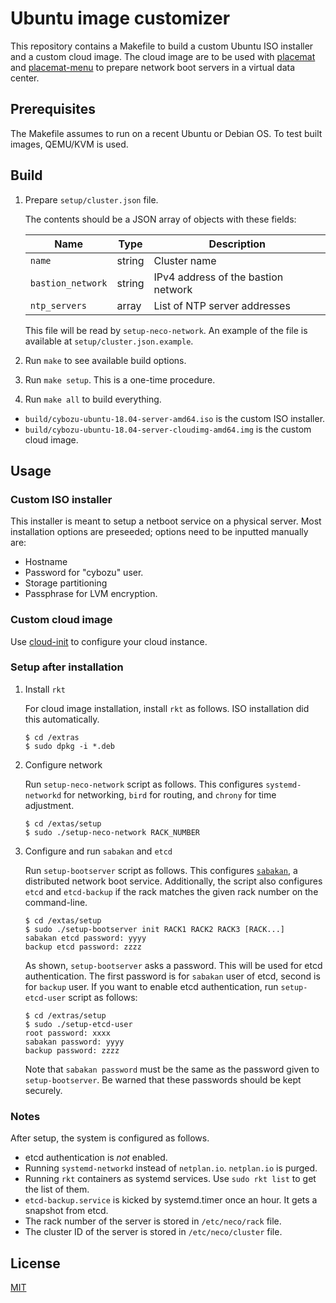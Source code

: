 Ubuntu image customizer
=======================

This repository contains a Makefile to build a custom Ubuntu ISO installer
and a custom cloud image.  The cloud image are to be used with [placemat][]
and [placemat-menu] to prepare network boot servers in a virtual data center.

Prerequisites
-------------

The Makefile assumes to run on a recent Ubuntu or Debian OS.
To test built images, QEMU/KVM is used.

Build
-----

1. Prepare `setup/cluster.json` file.

    The contents should be a JSON array of objects with these fields:

    Name              | Type   | Description
    ----------------- | ------ | -----------
    `name`            | string | Cluster name
    `bastion_network` | string | IPv4 address of the bastion network
    `ntp_servers`     | array  | List of NTP server addresses

    This file will be read by `setup-neco-network`.
    An example of the file is available at `setup/cluster.json.example`.

1. Run `make` to see available build options.
1. Run `make setup`.  This is a one-time procedure.
1. Run `make all` to build everything.

* `build/cybozu-ubuntu-18.04-server-amd64.iso` is the custom ISO installer.
* `build/cybozu-ubuntu-18.04-server-cloudimg-amd64.img` is the custom cloud image.

Usage
-----

### Custom ISO installer

This installer is meant to setup a netboot service on a physical server.
Most installation options are preseeded; options need to be inputted manually are:

* Hostname
* Password for "cybozu" user.
* Storage partitioning
* Passphrase for LVM encryption.

### Custom cloud image

Use [cloud-init][] to configure your cloud instance.

### Setup after installation

1. Install `rkt`

    For cloud image installation, install `rkt` as follows.
    ISO installation did this automatically.

    ```console
    $ cd /extras
    $ sudo dpkg -i *.deb
    ```

2. Configure network

    Run `setup-neco-network` script as follows.
    This configures `systemd-networkd` for networking, `bird` for routing,
    and `chrony` for time adjustment.

    ```console
    $ cd /extas/setup
    $ sudo ./setup-neco-network RACK_NUMBER
    ```

3. Configure and run `sabakan` and `etcd`

    Run `setup-bootserver` script as follows.
    This configures [`sabakan`][sabakan], a distributed network boot service.
    Additionally, the script also configures `etcd` and `etcd-backup` if the
    rack matches the given rack number on the command-line.

    ```console
    $ cd /extas/setup
    $ sudo ./setup-bootserver init RACK1 RACK2 RACK3 [RACK...]
    sabakan etcd password: yyyy
    backup etcd password: zzzz
    ```

    As shown, `setup-bootserver` asks a password.  This will be used for etcd
    authentication.  The first password is for `sabakan` user of etcd, second
    is for `backup` user.  If you want to enable etcd authentication, run
    `setup-etcd-user` script as follows:

    ```console
    $ cd /extras/setup
    $ sudo ./setup-etcd-user
    root password: xxxx
    sabakan password: yyyy
    backup password: zzzz
    ```

    Note that `sabakan password` must be the same as the password given to
    `setup-bootserver`.  Be warned that these passwords should be kept securely.

### Notes

After setup, the system is configured as follows.

* etcd authentication is *not* enabled.
* Running `systemd-networkd` instead of `netplan.io`.  `netplan.io` is purged.
* Running `rkt` containers as systemd services.  Use `sudo rkt list` to get the list of them.
* `etcd-backup.service` is kicked by systemd.timer once an hour. It gets a snapshot from etcd.
* The rack number of the server is stored in `/etc/neco/rack` file.
* The cluster ID of the server is stored in `/etc/neco/cluster` file.

License
-------

[MIT][]

[placemat]: https://github.com/cybozu-go/placemat
[placemat-menu]: https://github.com/cybozu-go/placemat-menu
[cloud-init]: https://cloudinit.readthedocs.io/
[sabakan]: https://github.com/cybozu-go/sabakan
[MIT]: https://opensource.org/licenses/MIT
